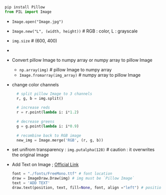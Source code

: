```Python
pip install Pillow
from PIL import Image
```
- `Image.open("Image.jpg")`
- `Image.new("L", (width, height))` # RGB : color, L : grayscale
- `img.size` # (600, 400)
- 
- Convert pillow Image to numpy array  or numpy array to pillow Image
  - `np.array(img)` # pillow Image to numpy array
  - `Image.fromarray(img_array)` # numpy array to pillow Image

- change color channels
  ```Python
    # split pillow Image to 3 channels 
    r, g, b = img.split()
    
    # increase reds
    r = r.point(lambda i: i*1.2)
    
    # decrease greens
    g = g.point(lambda i: i*0.9)
    
    # recombine back to RGB image
    new_img = Image.merge('RGB', (r, g, b))
  ```
- set unifrom transparency : `img.putalpha(128)` # caution : it overwrites the original image


- Add Text on Image ; [Official Link](https://pillow.readthedocs.io/en/stable/reference/ImageDraw.html)
  ```Python
  font = "./fonts/FreeMono.ttf" # font location
  draw = ImageDraw.Draw(img) # img must be `Pillow Image`
  text = 'ADD TEXT'
  draw.text(position, text, fill=None, font, align ="left") # position : xy coordinate tuple # fill: color
  ```
